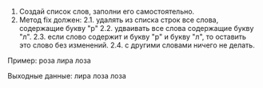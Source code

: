 1. Создай список слов, заполни его самостоятельно.
2. Метод fix должен:
2.1. удалять из списка строк все слова, содержащие букву "р"
2.2. удваивать все слова содержащие букву "л".
2.3. если слово содержит и букву "р" и букву "л", то оставить это слово без изменений.
2.4. с другими словами ничего не делать.

Пример:
роза
лира
лоза


Выходные данные:
лира
лоза
лоза
